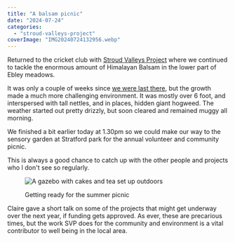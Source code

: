 ```yaml
---
title: "A balsam picnic"
date: "2024-07-24"
categories: 
  - "stroud-valleys-project"
coverImage: "IMG20240724132956.webp"
---
```


Returned to the cricket club with [Stroud Valleys Project](https://www.stroudvalleysproject.org/) where we continued to tackle the enormous amount of Himalayan Balsam in the lower part of Ebley meadows.

It was only a couple of weeks since [we were last there](https://diary.uncountable.uk/2024/07/plantations-of-balsam/), but the growth made a much more challenging environment. It was mostly over 6 foot, and interspersed with tall nettles, and in places, hidden giant hogweed. The weather started out pretty drizzly, but soon cleared and remained muggy all morning.

We finished a bit earlier today at 1.30pm so we could make our way to the sensory garden at Stratford park for the annual volunteer and community picnic.

This is always a good chance to catch up with the other people and projects who I don't see so regularly.

<figure>

![A gazebo with cakes and tea set up outdoors](images/IMG20240724141807-1024x707.webp)

<figcaption>

Getting ready for the summer picnic

</figcaption>

</figure>

Claire gave a short talk on some of the projects that might get underway over the next year, if funding gets approved. As ever, these are precarious times, but the work SVP does for the community and environment is a vital contributor to well being in the local area.
